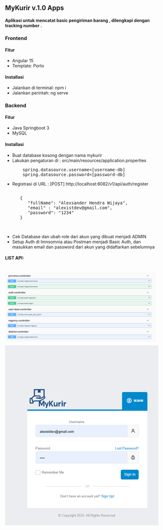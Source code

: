## MyKurir v.1.0 Apps
#### Aplikasi untuk mencatat basic pengiriman barang , dilengkapi dengan tracking number .

### Frontend
#### Fitur
- Angular 15
- Template: Porto
#### Installasi
- Jalankan di terminal: npm i
- Jalankan perintah: ng serve

### Backend
#### Fitur
- Java Springboot 3
- MySQL

#### Installasi
- Buat database kosong dengan nama mykurir
- Lakukan pengaturan di : src/main/resources/application.properties
  <pre>
      spring.datasource.username=[username-db]
      spring.datasource.password=[password-db]
  </pre>
- Registrasi di URL : [POST] http://localhost:8082/v1/api/auth/register
   <pre>
     
     {
    	"fullName": "Alexsander Hendra Wijaya",
    	"email" : "alexistdev@gmail.com",
    	"password": "1234"
     }
     
   </pre>
- Cek Database dan ubah role dari akun yang dibuat menjadi ADMIN
- Setup Auth di Imnsomnia atau Postman menjadi Basic Auth, dan masukkan email dan password dari akun yang didaftarkan sebelumnya
  
#### LIST API:
<br />
<img src="https://github.com/alexistdev/mykurir/blob/main/IMAGES/gambar1.png?raw=true" width="1200px">
<br />
<img src="https://github.com/alexistdev/mykurir/blob/main/IMAGES/gambar2.png?raw=true" />
